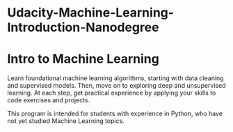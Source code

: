 # Udacity-Machine-Learning-Introduction-Nanodegree

# Intro to Machine Learning

Learn foundational machine learning algorithms, starting with data cleaning and supervised models. Then, move on to exploring deep and unsupervised learning. At each step, get practical experience by applying your skills to code exercises and projects. 

This program is intended for students with experience in Python, who have not yet studied Machine Learning topics. 

